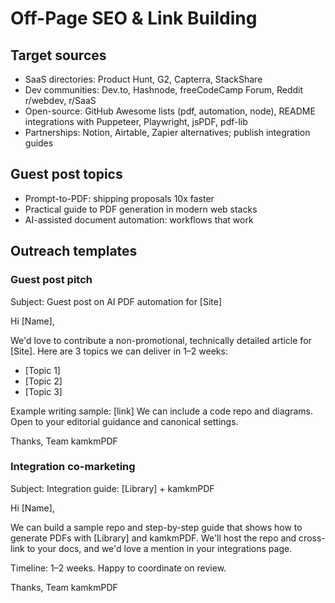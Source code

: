 # Off-Page SEO & Link Building

## Target sources

- SaaS directories: Product Hunt, G2, Capterra, StackShare
- Dev communities: Dev.to, Hashnode, freeCodeCamp Forum, Reddit r/webdev, r/SaaS
- Open-source: GitHub Awesome lists (pdf, automation, node), README integrations with Puppeteer, Playwright, jsPDF, pdf-lib
- Partnerships: Notion, Airtable, Zapier alternatives; publish integration guides

## Guest post topics

- Prompt-to-PDF: shipping proposals 10x faster
- Practical guide to PDF generation in modern web stacks
- AI-assisted document automation: workflows that work

## Outreach templates

### Guest post pitch

Subject: Guest post on AI PDF automation for [Site]

Hi [Name],

We'd love to contribute a non-promotional, technically detailed article for [Site]. Here are 3 topics we can deliver in 1–2 weeks:

- [Topic 1]
- [Topic 2]
- [Topic 3]

Example writing sample: [link]
We can include a code repo and diagrams. Open to your editorial guidance and canonical settings.

Thanks,
Team kamkmPDF

### Integration co-marketing

Subject: Integration guide: [Library] + kamkmPDF

Hi [Name],

We can build a sample repo and step-by-step guide that shows how to generate PDFs with [Library] and kamkmPDF. We'll host the repo and cross-link to your docs, and we'd love a mention in your integrations page.

Timeline: 1–2 weeks. Happy to coordinate on review.

Thanks,
Team kamkmPDF
